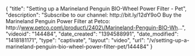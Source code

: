 {
    "title": "Setting up a Marineland Penguin BIO-Wheel Power Filter - Pet",
    "description": "Subscribe to our channel: http:\/\/bit.ly\/12dY9oO Buy the Marineland Penguin Power Filter at Petco: http:\/\/www.petco.com\/product\/2402\/Marineland-Penguin-BIO-Wh...",
    "videoid": "144484",
    "date_created": "1394588991",
    "date_modified": "1418181171",
    "type": "captivate",
    "layout": "video",
    "url": "\/v\/setting-up-a-marineland-penguin-bio-wheel-power-filter-pet\/144484"
}